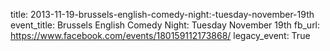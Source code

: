 title: 2013-11-19-brussels-english-comedy-night:-tuesday-november-19th
event_title: Brussels English Comedy Night: Tuesday November 19th
fb_url: https://www.facebook.com/events/180159112173868/
legacy_event: True
